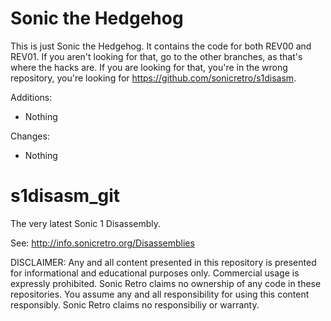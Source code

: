 Sonic the Hedgehog
============
This is just Sonic the Hedgehog. It contains the code for both REV00 and REV01. If you aren't looking for that, go to the other branches, as that's where the hacks are. If you are looking for that, you're in the wrong repository, you're looking for https://github.com/sonicretro/s1disasm.

Additions:
- Nothing

Changes:
- Nothing


s1disasm_git
============

The very latest Sonic 1 Disassembly.

See: http://info.sonicretro.org/Disassemblies

DISCLAIMER:
Any and all content presented in this repository is presented for informational and educational purposes only.
Commercial usage is expressly prohibited. Sonic Retro claims no ownership of any code in these repositories.
You assume any and all responsibility for using this content responsibly. Sonic Retro claims no responsibiliy or warranty.
